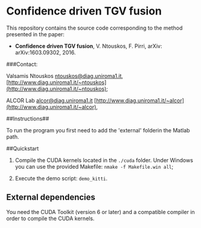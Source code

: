 # Confidence driven TGV fusion


This repository contains the source code corresponding to the method presented in the paper:

* **Confidence driven TGV fusion**, V. Ntouskos, F. Pirri, arXiv: 	arXiv:1603.09302, 2016.

###Contact: 

Valsamis Ntouskos <ntouskos@diag.uniroma1.it>, [http://www.diag.uniroma1.it/~ntouskos](http://www.diag.uniroma1.it/~ntouskos);

ALCOR Lab <alcor@diag.uniroma1.it> [http://www.diag.uniroma1.it/~alcor](http://www.diag.uniroma1.it/~alcor), 


##Instructions##

To run the program you first need to add the 'external' folderin the Matlab path. 

##Quickstart
1. Compile the CUDA kernels located in the `./cuda` folder. Under Windows you can use the provided Makefile: `nmake -f Makefile.win all`;

1. Execute the demo script:
`demo_kitti`.

## External dependencies 

You need the CUDA Toolkit (version 6 or later) and a compatible compiler in order to compile the CUDA kernels. 
